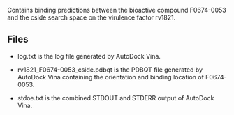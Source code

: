 Contains binding predictions between the bioactive compound F0674-0053 and the cside search space on the virulence factor rv1821.

## Files

- log.txt is the log file generated by AutoDock Vina.

- rv1821_F0674-0053_cside.pdbqt is the PDBQT file generated by AutoDock Vina containing the orientation and binding location of F0674-0053.

- stdoe.txt is the combined STDOUT and STDERR output of AutoDock Vina.


